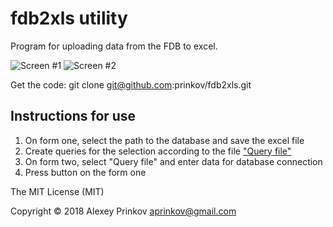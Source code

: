 # fdb2xls utility

Program for uploading data from the FDB to excel.

![Screen #1](http://prinkov.xyz/img/fdb2xls_1.png) ![Screen #2](http://prinkov.xyz/img/fdb2xls_2.png)

Get the code: git clone git@github.com:prinkov/fdb2xls.git

## Instructions for use
1. On form one, select the path to the database and save the excel file
2. Create queries for the selection according to the file ["Query file"](https://github.com/prinkov/fdb2xls/blob/develop/src/main/resources/input.xml) 
3. On form two, select "Query file" and enter data for database connection
4. Press button on the form one

The MIT License (MIT)

Copyright © 2018 Alexey Prinkov aprinkov@gmail.com

